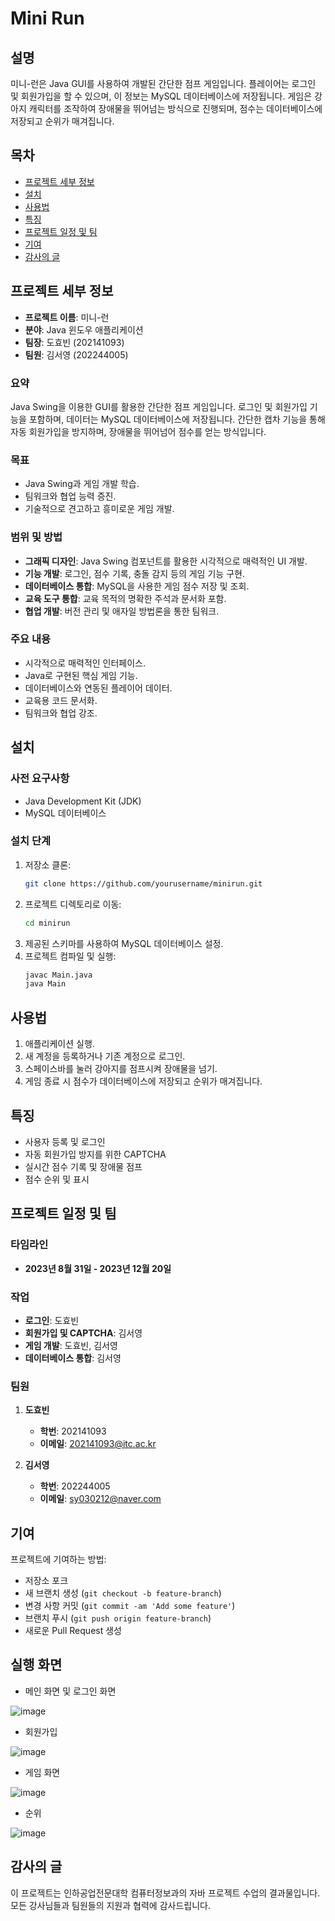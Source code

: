 # Mini Run

## 설명
미니-런은 Java GUI를 사용하여 개발된 간단한 점프 게임입니다. 플레이어는 로그인 및 회원가입을 할 수 있으며, 이 정보는 MySQL 데이터베이스에 저장됩니다. 게임은 강아지 캐릭터를 조작하여 장애물을 뛰어넘는 방식으로 진행되며, 점수는 데이터베이스에 저장되고 순위가 매겨집니다.

## 목차
- [프로젝트 세부 정보](#프로젝트-세부-정보)
- [설치](#설치)
- [사용법](#사용법)
- [특징](#특징)
- [프로젝트 일정 및 팀](#프로젝트-일정-및-팀)
- [기여](#기여)
- [감사의 글](#감사의-글)

## 프로젝트 세부 정보
- **프로젝트 이름**: 미니-런
- **분야**: Java 윈도우 애플리케이션
- **팀장**: 도효빈 (202141093)
- **팀원**: 김서영 (202244005)

### 요약
Java Swing을 이용한 GUI를 활용한 간단한 점프 게임입니다. 로그인 및 회원가입 기능을 포함하며, 데이터는 MySQL 데이터베이스에 저장됩니다. 간단한 캡차 기능을 통해 자동 회원가입을 방지하며, 장애물을 뛰어넘어 점수를 얻는 방식입니다.

### 목표
- Java Swing과 게임 개발 학습.
- 팀워크와 협업 능력 증진.
- 기술적으로 견고하고 흥미로운 게임 개발.

### 범위 및 방법
- **그래픽 디자인**: Java Swing 컴포넌트를 활용한 시각적으로 매력적인 UI 개발.
- **기능 개발**: 로그인, 점수 기록, 충돌 감지 등의 게임 기능 구현.
- **데이터베이스 통합**: MySQL을 사용한 게임 점수 저장 및 조회.
- **교육 도구 통합**: 교육 목적의 명확한 주석과 문서화 포함.
- **협업 개발**: 버전 관리 및 애자일 방법론을 통한 팀워크.

### 주요 내용
- 시각적으로 매력적인 인터페이스.
- Java로 구현된 핵심 게임 기능.
- 데이터베이스와 연동된 플레이어 데이터.
- 교육용 코드 문서화.
- 팀워크와 협업 강조.

## 설치
### 사전 요구사항
- Java Development Kit (JDK)
- MySQL 데이터베이스

### 설치 단계
1. 저장소 클론:
    ```bash
    git clone https://github.com/yourusername/minirun.git
    ```
2. 프로젝트 디렉토리로 이동:
    ```bash
    cd minirun
    ```
3. 제공된 스키마를 사용하여 MySQL 데이터베이스 설정.
4. 프로젝트 컴파일 및 실행:
    ```bash
    javac Main.java
    java Main
    ```

## 사용법
1. 애플리케이션 실행.
2. 새 계정을 등록하거나 기존 계정으로 로그인.
3. 스페이스바를 눌러 강아지를 점프시켜 장애물을 넘기.
4. 게임 종료 시 점수가 데이터베이스에 저장되고 순위가 매겨집니다.

## 특징
- 사용자 등록 및 로그인
- 자동 회원가입 방지를 위한 CAPTCHA
- 실시간 점수 기록 및 장애물 점프
- 점수 순위 및 표시

## 프로젝트 일정 및 팀
### 타임라인
- **2023년 8월 31일 - 2023년 12월 20일**

### 작업
- **로그인**: 도효빈
- **회원가입 및 CAPTCHA**: 김서영
- **게임 개발**: 도효빈, 김서영
- **데이터베이스 통합**: 김서영

### 팀원
1. **도효빈**
   - **학번**: 202141093
   - **이메일**: 202141093@itc.ac.kr

2. **김서영**
   - **학번**: 202244005
   - **이메일**: sy030212@naver.com

## 기여
프로젝트에 기여하는 방법:
- 저장소 포크
- 새 브랜치 생성 (`git checkout -b feature-branch`)
- 변경 사항 커밋 (`git commit -am 'Add some feature'`)
- 브랜치 푸시 (`git push origin feature-branch`)
- 새로운 Pull Request 생성

## 실행 화면
- 메인 화면 및 로그인 화면

 ![image](https://github.com/dohb128/Mini-Run/assets/116796285/08d83934-28e9-412c-acfd-0040ba0dc37b)
- 회원가입

![image](https://github.com/dohb128/Mini-Run/assets/116796285/59e837e0-6dd0-4ecc-ada6-cce86a36232e)
- 게임 화면

![image](https://github.com/dohb128/Mini-Run/assets/116796285/9248bc09-a322-4e9a-b842-16a4bfc85759)
- 순위

![image](https://github.com/dohb128/Mini-Run/assets/116796285/ace21b65-9424-4b24-b8b9-be1b0ebd148b)

## 감사의 글
이 프로젝트는 인하공업전문대학 컴퓨터정보과의 자바 프로젝트 수업의 결과물입니다. 모든 강사님들과 팀원들의 지원과 협력에 감사드립니다.
